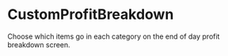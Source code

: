 ﻿# CustomProfitBreakdown
Choose which items go in each category on the end of day profit breakdown screen.